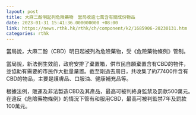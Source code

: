 ```yaml
---
layout: post
title: 大麻二酚明起列危險藥物　當局收逾七萬含有關成份物品
date: 2023-01-31 15:41:36.000000000 +08:00
link: https://news.rthk.hk/rthk/ch/component/k2/1685906-20230131.htm
categories: rthk
---
```


當局說，大麻二酚（CBD）明日起被列為危險藥物，受《危險藥物條例》管制。

當局說，新法例生效前，政府安排了棄置箱，供市民自願棄置含有CBD的物件，並協助有需要的市民作大批量棄置。截至剛過去周日，共收集了約77400件含有CBD的物品，主要是護膚品、口服油、健康補充品等。

根據法例，販運及非法製造CBD及其產品，最高可被判終身監禁及罰款500萬元。在違反《危險藥物條例》的情況下管有和服用CBD，最高可被判監禁7年及罰款100萬元。
